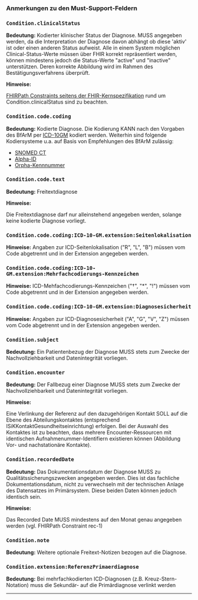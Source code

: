 ### Anmerkungen zu den Must-Support-Feldern

### `Condition.clinicalStatus`

**Bedeutung:** Kodierter klinischer Status der Diagnose. MUSS angegeben werden, da die Interpretation der Diagnose davon abhängt ob diese 'aktiv' ist oder einen anderen Status aufweist. Alle in einem System möglichen Clinical-Status-Werte müssen über FHIR korrekt repräsentiert werden, können mindestens jedoch die Status-Werte "active" und "inactive" unterstützen. Deren korrekte Abbildung wird im Rahmen des Bestätigungsverfahrens überprüft.

**Hinweise:**

[FHIRPath Constraints seitens der FHIR-Kernspezifikation](https://www.hl7.org/fhir/R4/condition.html#invs) rund um Condition.clinicalStatus sind zu beachten.

### `Condition.code.coding`

**Bedeutung:** Kodierte Diagnose. Die Kodierung KANN nach den Vorgaben des BfArM per [ICD-10GM](https://www.bfarm.de/DE/Kodiersysteme/Klassifikationen/ICD/ICD-10-GM/_node.html) kodiert werden. Weiterhin sind folgende Kodiersysteme u.a. auf Basis von Empfehlungen des BfArM zulässig:
 - [SNOMED CT](https://www.snomed.org)
 - [Alpha-ID](https://www.bfarm.de/DE/Kodiersysteme/Terminologien/Alpha-ID-SE/_node.html)
 - [Orpha-Kennnummer](https://www.orpha.net/consor/cgi-bin/index.php?lng=DE)

### `Condition.code.text`

**Bedeutung:** Freitextdiagnose

**Hinweise:**

Die Freitextdiagnose darf nur alleinstehend angegeben werden, solange keine kodierte Diagnose vorliegt.

### `Condition.code.coding:ICD-10-GM.extension:Seitenlokalisation`

**Hinweise:** Angaben zur ICD-Seitenlokalisation ("R", "L", "B") müssen vom Code abgetrennt und in der Extension angegeben werden.

### `Condition.code.coding:ICD-10-GM.extension:Mehrfachcodierungs-Kennzeichen`

**Hinweise:** ICD-Mehfachcodierungs-Kennzeichen ("†", "\*", "!") müssen vom Code abgetrennt und in der Extension angegeben werden.

### `Condition.code.coding:ICD-10-GM.extension:Diagnosesicherheit`

**Hinweise:** Angaben zur ICD-Diagnosesicherheit ("A", "G", "V", "Z") müssen vom Code abgetrennt und in der Extension angegeben werden.

### `Condition.subject`

**Bedeutung:** Ein Patientenbezug der Diagnose MUSS stets zum Zwecke der Nachvollziehbarkeit und Datenintegrität vorliegen.

### `Condition.encounter`

**Bedeutung:** Der Fallbezug einer Diagnose MUSS stets zum Zwecke der Nachvollziehbarkeit und Datenintegrität vorliegen.

**Hinweise:**

Eine Verlinkung der Referenz auf den dazugehörigen Kontakt SOLL auf die Ebene des Abteilungskontaktes (entsprechend ISiKKontaktGesundheitseinrichtung) erfolgen.
Bei der Auswahl des Kontaktes ist zu beachten, dass mehrere Encounter-Ressourcen mit identischen Aufnahmenummer-Identifiern existieren können (Abbildung Vor- und nachstationäre Kontakte).

### `Condition.recordedDate`

**Bedeutung:** Das Dokumentationsdatum der Diagnose MUSS zu Qualitätssicherungszwecken angegeben werden. Dies ist das fachliche Dokumentationsdatum, nicht zu verwechseln mit der technischen Anlage des Datensatzes im Primärsystem. Diese beiden Daten können jedoch identisch sein.

**Hinweise:**

Das Recorded Date MUSS mindestens auf den Monat genau angegeben werden (vgl. FHIRPath Constraint rec-1)

### `Condition.note`

**Bedeutung:** Weitere optionale Freitext-Notizen bezogen auf die Diagnose.

### `Condition.extension:ReferenzPrimaerdiagnose`

**Bedeutung:** Bei mehrfachkodierten ICD-Diagnosen (z.B. Kreuz-Stern-Notation) muss die Sekundär- auf die Primärdiagnose verlinkt werden

---
